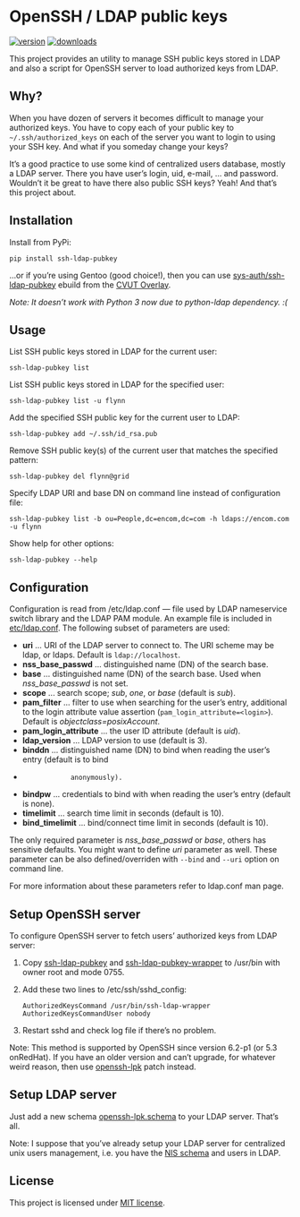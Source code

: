 OpenSSH / LDAP public keys
==========================
[![version](https://badge.fury.io/py/ssh-ldap-pubkey.svg)](https://pypi.python.org/pypi/ssh-ldap-pubkey)
[![downloads](https://pypip.in/d/ssh-ldap-pubkey/badge.svg)](https://pypi.python.org/pypi/ssh-ldap-pubkey)

This project provides an utility to manage SSH public keys stored in LDAP and also a script for
OpenSSH server to load authorized keys from LDAP.


Why?
----

When you have dozen of servers it becomes difficult to manage your authorized keys. You have to
copy each of your public key to `~/.ssh/authorized_keys` on each of the server you want to login to
using your SSH key. And what if you someday change your keys?

It’s a good practice to use some kind of centralized users database, mostly a LDAP server. There
you have user’s login, uid, e-mail, … and password. Wouldn’t it be great to have there also public
SSH keys? Yeah! And that’s this project about.


Installation
------------

Install from PyPi:

    pip install ssh-ldap-pubkey

…or if you’re using Gentoo (good choice!), then you can use [sys-auth/ssh-ldap-pubkey][ebuild]
ebuild from the [CVUT Overlay][cvut-overlay].

_Note: It doesn’t work with Python 3 now due to python-ldap dependency. :(_


Usage
-----

List SSH public keys stored in LDAP for the current user:

    ssh-ldap-pubkey list

List SSH public keys stored in LDAP for the specified user:

    ssh-ldap-pubkey list -u flynn

Add the specified SSH public key for the current user to LDAP:

    ssh-ldap-pubkey add ~/.ssh/id_rsa.pub

Remove SSH public key(s) of the current user that matches the specified pattern:

    ssh-ldap-pubkey del flynn@grid

Specify LDAP URI and base DN on command line instead of configuration file:

    ssh-ldap-pubkey list -b ou=People,dc=encom,dc=com -h ldaps://encom.com -u flynn

Show help for other options:

    ssh-ldap-pubkey --help


Configuration
-------------

Configuration is read from /etc/ldap.conf — file used by LDAP nameservice switch library and the
LDAP PAM module. An example file is included in [etc/ldap.conf][ldap.conf]. The following subset of
parameters are used:

*  **uri** ... URI of the LDAP server to connect to. The URI scheme may be ldap, or ldaps.
               Default is `ldap://localhost`.
*  **nss_base_passwd** ... distinguished name (DN) of the search base.
*  **base** ... distinguished name (DN) of the search base. Used when *nss_base_passwd* is not set.
*  **scope** ... search scope; _sub_, _one_, or _base_ (default is _sub_).
*  **pam_filter** ... filter to use when searching for the user’s entry, additional to the login
        attribute value assertion (`pam_login_attribute=<login>`). Default is
        _objectclass=posixAccount_.
*  **pam_login_attribute** ... the user ID attribute (default is _uid_).
*  **ldap_version** ... LDAP version to use (default is 3).
*  **binddn** ... distinguished name (DN) to bind when reading the user’s entry (default is to bind
*                 anonymously).
*  **bindpw** ... credentials to bind with when reading the user’s entry (default is none).
*  **timelimit** ... search time limit in seconds (default is 10).
*  **bind_timelimit** ... bind/connect time limit in seconds (default is 10).

The only required parameter is *nss_base_passwd* or _base_, others has sensitive defaults. You
might want to define _uri_ parameter as well. These parameter can be also defined/overriden
with `--bind` and `--uri` option on command line.

For more information about these parameters refer to ldap.conf man page.


Setup OpenSSH server
--------------------

To configure OpenSSH server to fetch users’ authorized keys from LDAP server:

1.  Copy [ssh-ldap-pubkey] and [ssh-ldap-pubkey-wrapper] to /usr/bin with owner root and mode 0755.
2.  Add these two lines to /etc/ssh/sshd_config:

        AuthorizedKeysCommand /usr/bin/ssh-ldap-wrapper
        AuthorizedKeysCommandUser nobody
3.  Restart sshd and check log file if there’s no problem.

Note: This method is supported by OpenSSH since version 6.2-p1 (or 5.3 onRedHat). If you have an
older version and can’t upgrade, for whatever weird reason, then use [openssh-lpk] patch instead.


Setup LDAP server
------------------

Just add a new schema [openssh-lpk.schema] to your LDAP server. That’s all.

Note: I suppose that you’ve already setup your LDAP server for centralized unix users management,
i.e. you have the [NIS schema](http://www.zytrax.com/books/ldap/ape/nis.html) and users in LDAP.


License
-------

This project is licensed under [MIT license](http://opensource.org/licenses/MIT).


[python-ldap]: https://pypi.python.org/pypi/python-ldap/
[ebuild]: https://github.com/cvut/gentoo-overlay/tree/master/sys-auth/ssh-ldap-pubkey
[cvut-overlay]: https://github.com/cvut/gentoo-overlay
[openssh-lpk]: http://code.google.com/p/openssh-lpk/

[ssh-ldap-pubkey]: https://github.com/jirutka/ssh-ldap-pubkey/blob/master/bin/ssh-ldap-pubkey
[ssh-ldap-pubkey-wrapper]: https://github.com/jirutka/ssh-ldap-pubkey/blob/master/bin/ssh-ldap-pubkey-wrapper
[ldap.conf]: https://github.com/jirutka/ssh-ldap-pubkey/blob/master/etc/ldap.conf
[openssh-lpk.schema]: https://github.com/jirutka/ssh-ldap-pubkey/blob/master/etc/openssh-lpk.schema